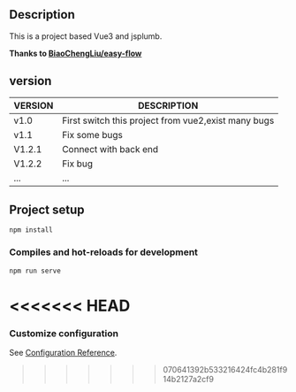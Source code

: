 # 

## Description

This is a project based Vue3 and jsplumb.

**Thanks to [BiaoChengLiu/easy-flow](https://github.com/BiaoChengLiu/easy-flow)**

## version

| VERSION | DESCRIPTION                                         |
| :------ | --------------------------------------------------- |
| v1.0    | First switch this project from vue2,exist many bugs |
| v1.1    | Fix some bugs                                       |
| V1.2.1  | Connect with back end                               |
| V1.2.2  | Fix bug                                             |
| ...     | ...                                                 |



## Project setup
```
npm install
```

### Compiles and hot-reloads for development
```
npm run serve
```



<<<<<<< HEAD
=======
### Customize configuration
See [Configuration Reference](https://cli.vuejs.org/config/).

>>>>>>> 070641392b533216424fc4b281f914b2127a2cf9
